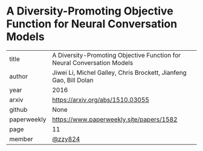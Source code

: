 # A Diversity-Promoting Objective Function for Neural Conversation Models

|  |  |
| :--- | :--- |
| title | A Diversity-Promoting Objective Function for Neural Conversation Models |
| author | Jiwei Li, Michel Galley, Chris Brockett, Jianfeng Gao, Bill Dolan |
| year | 2016 |
| arxiv | https://arxiv.org/abs/1510.03055 |
| github |  None |
| paperweekly | https://www.paperweekly.site/papers/1582 |
| page | 11 |
| member | [@zzy824](https://github.com/824zzy) |